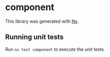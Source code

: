 # component

This library was generated with [Nx](https://nx.dev).

## Running unit tests

Run `nx test component` to execute the unit tests.
